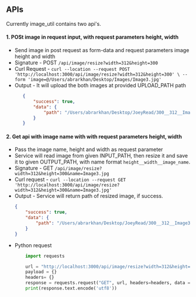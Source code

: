 ## APIs
Currently image_util contains two api's.

#### 1. POSt image in request input, with request parameters height, width
- Send image in post request as form-data and request parameters image height and width 
- Signature - POST `/api/image/resize?width=312&height=300`
- Curl Request - `curl --location --request POST 'http://localhost:3000/api/image/resize?width=312&height=300' \
       --form 'image=@/Users/abrarkhan/Desktop/Images/Image3.jpg'`
- Output - It will upload the both images at provided UPLOAD_PATH path
    ```json
       {
           "success": true,
           "data": {
               "path": "/Users/abrarkhan/Desktop/JoeyRead/300__312__Image3.jpg"
           }
       }
    ```
  
#### 2. Get api with image name with with request parameters height, width
- Pass the image name, height and width as request parameter
- Service will read image from given INPUT_PATH, then resize it and save it to given OUTPUT_PATH, 
  with name format `height__width__image_name`.
- Signature - GET `/api/image/resize?width=312&height=300&name=Image3.jpg`
- Curl request - `curl --location --request GET 'http://localhost:3000/api/image/resize?width=312&height=300&name=Image3.jpg'`
- Output - Service will return path of resized image, if success.
    ```json
    {
        "success": true,
        "data": {
            "path": "/Users/abrarkhan/Desktop/JoeyRead/300__312__Image3.jpg"
        }
    }
    ```
- Python request
    ```python
        import requests
    
        url = "http://localhost:3000/api/image/resize?width=312&height=300&name=Image3.jpg"     
        payload = {}
        headers= {}
        response = requests.request("GET", url, headers=headers, data = payload)
        print(response.text.encode('utf8'))
    ```